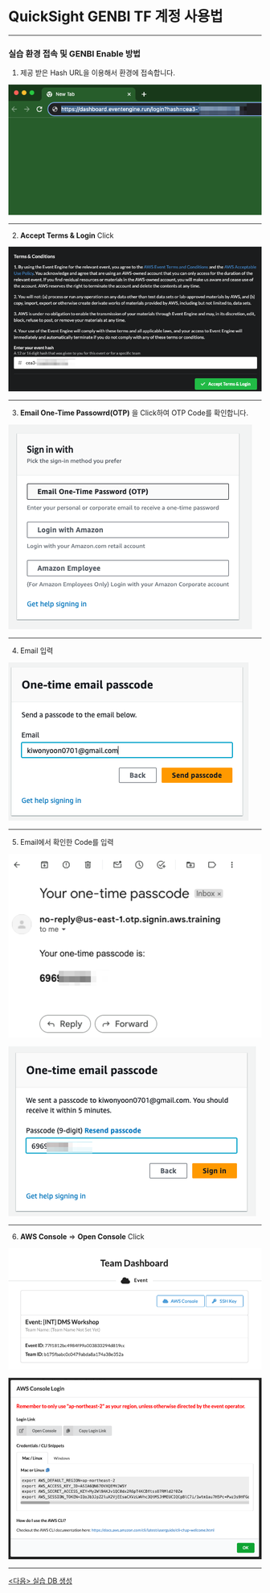 # QuickSight GENBI TF 계정 사용법



---

### 실습 환경 접속 및 GENBI Enable 방법

1. 제공 받은 Hash URL을 이용해서 환경에 접속합니다.

![image-20231208110758821](images/image-20231208110758821.png)



---

2. **Accept Terms & Login** Click

![image-20231208110837523](images/image-20231208110837523.png)



---

3. **Email One-Time Passowrd(OTP)** 을 Click하여 OTP Code를 확인합니다.

![image-20231208110926214](images/image-20231208110926214.png)



---

4. Email 입력

![image-20231208111017274](images/image-20231208111017274.png)



---

5. Email에서 확인한 Code를 입력

![image-20231208111056515](images/image-20231208111056515.png)



![image-20231208111122432](images/image-20231208111122432.png)



---

6. **AWS Console** => **Open Console** Click

![image-20231208111205107](images/image-20231208111205107.png)

![image-20231208111224173](images/image-20231208111224173.png)



---

[<다음> 실습 DB 생성](./02.md)

































